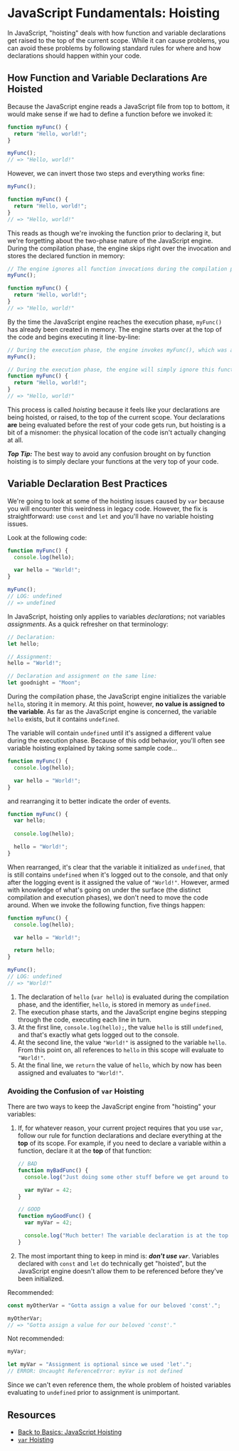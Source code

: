 # JavaScript Fundamentals: Hoisting

In JavaScript, "hoisting" deals with how function and variable declarations get raised to the top of the current scope. While it can cause problems, you can avoid these problems by following standard rules for where and how declarations should happen within your code.

## How Function and Variable Declarations Are Hoisted

Because the JavaScript engine reads a JavaScript file from top to bottom, it would make sense if we had to define a function before we invoked it:

```javascript
function myFunc() {
  return "Hello, world!";
}

myFunc();
// => "Hello, world!"
```

However, we can invert those two steps and everything works fine:

```javascript
myFunc();

function myFunc() {
  return "Hello, world!";
}
// => "Hello, world!"
```

This reads as though we're invoking the function prior to declaring it, but we're forgetting about the two-phase nature of the JavaScript engine. During the compilation phase, the engine skips right over the invocation and stores the declared function in memory:

```javascript
// The engine ignores all function invocations during the compilation phase.
myFunc();

function myFunc() {
  return "Hello, world!";
}
// => "Hello, world!"
```

By the time the JavaScript engine reaches the execution phase, `myFunc()` has already been created in memory. The engine starts over at the top of the code and begins executing it line-by-line:

```javascript
// During the execution phase, the engine invokes myFunc(), which was already initialized during the compilation phase.
myFunc();

// During the execution phase, the engine will simply ignore this function declaration that was already carried out in the compilation phase.
function myFunc() {
  return "Hello, world!";
}
// => "Hello, world!"
```

This process is called _hoisting_ because it feels like your declarations are being hoisted, or raised, to the top of the current scope. Your declarations **are** being evaluated before the rest of your code gets run, but hoisting is a bit of a misnomer: the physical location of the code isn't actually changing at all.

**_Top Tip:_** The best way to avoid any confusion brought on by function hoisting is to simply declare your functions at the very top of your code.

## Variable Declaration Best Practices

We're going to look at some of the hoisting issues caused by `var` because you will encounter this weirdness in legacy code. However, the fix is straightforward: use `const` and `let` and you'll have no variable hoisting issues.

Look at the following code:

```javascript
function myFunc() {
  console.log(hello);

  var hello = "World!";
}

myFunc();
// LOG: undefined
// => undefined
```

In JavaScript, hoisting only applies to variables _declarations_; not variables _assignments_. As a quick refresher on that terminology:

```javascript
// Declaration:
let hello;

// Assignment:
hello = "World!";

// Declaration and assignment on the same line:
let goodnight = "Moon";
```

During the compilation phase, the JavaScript engine initializes the variable `hello`, storing it in memory. At this point, however, **no value is assigned to the variable**. As far as the JavaScript engine is concerned, the variable `hello` exists, but it contains `undefined`.

The variable will contain `undefined` until it's assigned a different value during the execution phase. Because of this odd behavior, you'll often see variable hoisting explained by taking some sample code...

```javascript
function myFunc() {
  console.log(hello);

  var hello = "World!";
}
```

and rearranging it to better indicate the order of events.

```javascript
function myFunc() {
  var hello;
  
  console.log(hello);

  hello = "World!";
}
```

When rearranged, it's clear that the variable it initialized as `undefined`, that is still contains `undefined` when it's logged out to the console, and that only after the logging event is it assigned the value of `"World!"`. However, armed with knowledge of what's going on under the surface (the distinct compilation and execution phases), we don't need to move the code around. When we invoke the following function, five things happen:

```javascript
function myFunc() {
  console.log(hello);

  var hello = "World!";

  return hello;
}

myFunc();
// LOG: undefined
// => "World!"
```

1. The declaration of `hello` (`var hello`) is evaluated during the compilation phase, and the identifier, `hello`, is stored in memory as `undefined`.
2. The execution phase starts, and the JavaScript engine begins stepping through the code, executing each line in turn.
3. At the first line, `console.log(hello);`, the value `hello` is still `undefined`, and that's exactly what gets logged out to the console.
4. At the second line, the value `"World!"` is assigned to the variable `hello`. From this point on, all references to `hello` in this scope will evaluate to `"World!"`.
5. At the final line, we `return` the value of `hello`, which by now has been assigned and evaluates to `"World!"`.

### Avoiding the Confusion of `var` Hoisting

There are two ways to keep the JavaScript engine from "hoisting" your variables:

1. If, for whatever reason, your current project requires that you use `var`, follow our rule for function declarations and declare everything at the **top** of its scope. For example, if you need to declare a variable within a function, declare it at the **top** of that function:

    ```javascript
    // BAD
    function myBadFunc() {
      console.log("Just doing some other stuff before we get around to variable declarations.");

      var myVar = 42;
    }

    // GOOD
    function myGoodFunc() {
      var myVar = 42;

      console.log("Much better! The variable declaration is at the top of the scope created by 'myGoodFunc()', so there's no chance it gets 'hoisted'.");
    }

2. The most important thing to keep in mind is: **_don't use `var`_**. Variables declared with `const` and `let` do technically get "hoisted", but the JavaScript engine doesn't allow them to be referenced before they've been initialized.

Recommended:

```javascript
const myOtherVar = "Gotta assign a value for our beloved 'const'.";

myOtherVar;
// => "Gotta assign a value for our beloved 'const'."
```

Not recommended:

```javascript
myVar;

let myVar = "Assignment is optional since we used 'let'.";
// ERROR: Uncaught ReferenceError: myVar is not defined
```

Since we can't even reference them, the whole problem of hoisted variables evaluating to `undefined` prior to assignment is unimportant.

## Resources

- [Back to Basics: JavaScript Hoisting](https://www.sitepoint.com/back-to-basics-javascript-hoisting/)
- [`var` Hoisting](https://developer.mozilla.org/en-US/docs/Web/JavaScript/Reference/Statements/var#var_hoisting)
